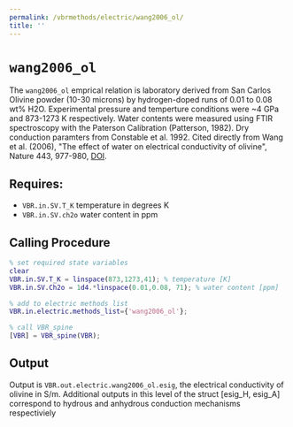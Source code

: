 ```yaml
---
permalink: /vbrmethods/electric/wang2006_ol/
title: ''
---
```

# `wang2006_ol`

The `wang2006_ol` emprical relation is laboratory derived from San Carlos Olivine powder (10-30 microns) by hydrogen-doped runs of 0.01 to 0.08 wt% H2O. Experimental pressure and temperture conditions were ~4 GPa and 873-1273 K respectively. Water contents were measured using FTIR spectroscopy with the Paterson Calibration (Patterson, 1982). Dry conduction paramters from Constable et al. 1992.  Cited directly from Wang et al. (2006), "The effect of water on electrical conductivity of olivine", Nature 443, 977-980, [DOI](https://doi.org/10.1038/nature05256).

## Requires:
* `VBR.in.SV.T_K` temperature in degrees K
* `VBR.in.SV.ch2o` water content in ppm

## Calling Procedure

```matlab
% set required state variables
clear
VBR.in.SV.T_K = linspace(873,1273,41); % temperature [K]
VBR.in.SV.Ch2o = 1d4.*linspace(0.01,0.08, 71); % water content [ppm]

% add to electric methods list
VBR.in.electric.methods_list={'wang2006_ol'};

% call VBR_spine
[VBR] = VBR_spine(VBR);
```

## Output
Output is `VBR.out.electric.wang2006_ol.esig`, the electrical conductivity of olivine in S/m.
Additional outputs in this level of the struct [esig_H, esig_A] correspond to hydrous and anhydrous conduction mechanisms respectiviely
